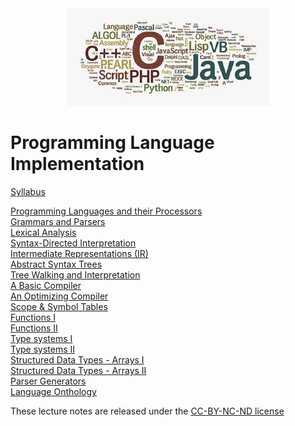 
<center>
<img src="image.jpeg">
</center>

# Programming Language Implementation

[Syllabus](docs/syllabus.pdf)

<a href="notes/csc402-ln001.pdf">Programming Languages and their Processors</a><br>
<a href="notes/csc402-ln002.pdf">Grammars and Parsers</a><br>
<a href="notes/csc402-ln004.pdf">Lexical Analysis</a><br>
<a href="notes/csc402-ln004a.pdf">Syntax-Directed Interpretation</a><br>
<a href="notes/csc402-ln005.pdf">Intermediate Representations (IR)</a><br>
<a href="notes/csc402-ln006.pdf">Abstract Syntax Trees</a><br>
<a href="notes/csc402-ln006a.pdf">Tree Walking and Interpretation</a><br>
<a href="notes/csc402-ln007.pdf">A Basic Compiler</a><br>
<a href="notes/csc402-ln008.pdf">An Optimizing Compiler</a><br>
<a href="notes/csc402-ln010.pdf">Scope & Symbol Tables</a><br>
<a href="notes/csc402-ln012.pdf">Functions I</a><br>
<a href="notes/csc402-ln013.pdf">Functions II</a><br>
<a href="notes/csc402-ln017.pdf">Type systems I</a><br>
<a href="notes/csc402-ln018.pdf">Type systems II</a><br>
<a href="notes/csc402-ln019.pdf">Structured Data Types - Arrays I</a><br>
<a href="notes/csc402-ln020.pdf">Structured Data Types - Arrays II</a><br>
<a href="notes/csc402-ln021.pdf">Parser Generators</a><br>
<a href="notes/csc402-ln022.pdf">Language Onthology</a><br>

These lecture notes are released under the [CC-BY-NC-ND license](https://creativecommons.org/licenses/by-nc-nd/3.0/us/legalcode)
